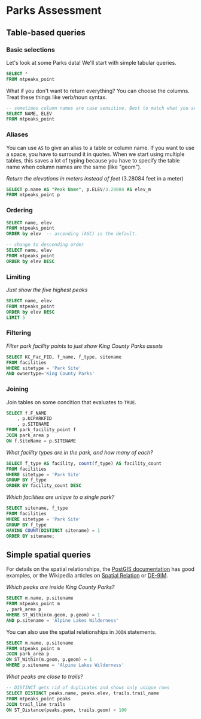 # Parks Assessment

## Table-based queries

### Basic selections

Let's look at some Parks data! We'll start with simple tabular queries.

```sql
SELECT * 
FROM mtpeaks_point
```

What if you don't want to return everything? You can choose the columns. Treat these things like verb/noun syntax.

```sql
-- sometimes column names are case sensitive. Best to match what you see.
SELECT NAME, ELEV
FROM mtpeaks_point
```

### Aliases
You can use `AS` to give an alias to a table or column name. If you want to use a space, you have to surround it in quotes. When we start using multiple tables, this saves a lot of typing because you have to specify the table name when column names are the same (like "geom").

*Return the elevations in meters instead of feet*
(3.28084 feet in a meter)

```sql
SELECT p.name AS "Peak Name", p.ELEV/3.28084 AS elev_m
FROM mtpeaks_point p  
```

### Ordering
```sql
SELECT name, elev
FROM mtpeaks_point
ORDER by elev  -- ascending (ASC) is the default.
```

```sql
-- change to descending order
SELECT name, elev
FROM mtpeaks_point
ORDER by elev DESC
```

### Limiting

*Just show the five highest peaks*
```sql
SELECT name, elev
FROM mtpeaks_point
ORDER by elev DESC
LIMIT 5
```

### Filtering

*Filter park facility points to just show King County Parks assets*

```sql
SELECT KC_Fac_FID, f_name, f_type, sitename
FROM facilities
WHERE sitetype = 'Park Site'
AND ownertype='King County Parks'
```

### Joining

Join tables on some condition that evaluates to `TRUE`.

```sql
SELECT f.F_NAME
    , p.KCPARKFID
    , p.SITENAME
FROM park_facility_point f
JOIN park_area p
ON f.SiteName = p.SITENAME
```

*What facility types are in the park, and how many of each?*
```sql
SELECT f_type AS facility, count(f_type) AS facility_count
FROM facilities
WHERE sitetype = 'Park Site'
GROUP BY f_type
ORDER BY facility_count DESC
```

*Which facilities are unique to a single park?*

```sql
SELECT sitename, f_type
FROM facilities
WHERE sitetype = 'Park Site'
GROUP BY f_type
HAVING COUNT(DISTINCT sitename) = 1 
ORDER BY sitename;
```

## Simple spatial queries

For details on the spatial relationships, the [PostGIS documentation](https://postgis.net/docs/reference.html#Spatial_Relationships_Measurements) has good examples, or the Wikipedia articles on [Spatial Relation](https://en.wikipedia.org/wiki/Spatial_relation) or [DE-9IM](https://en.wikipedia.org/wiki/DE-9IM).


*Which peaks are inside King County Parks?*

```sql
SELECT m.name, p.sitename
FROM mtpeaks_point m
, park_area p
WHERE ST_Within(m.geom, p.geom) = 1 
AND p.sitename = 'Alpine Lakes Wilderness'
```

You can also use the spatial relationships in `JOIN` statements.

```sql
SELECT m.name, p.sitename
FROM mtpeaks_point m
JOIN park_area p
ON ST_Within(m.geom, p.geom) = 1 
WHERE p.sitename = 'Alpine Lakes Wilderness'
```

*What peaks are close to trails?*

```sql
-- DISTINCT gets rid of duplicates and shows only unique rows
SELECT DISTINCT peaks.name, peaks.elev, trails.trail_name
FROM mtpeaks_point peaks
JOIN trail_line trails
ON ST_Distance(peaks.geom, trails.geom) < 100
```
